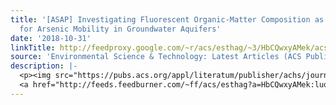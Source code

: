 ```yaml
---
title: '[ASAP] Investigating Fluorescent Organic-Matter Composition as a Key Predictor
  for Arsenic Mobility in Groundwater Aquifers'
date: '2018-10-31'
linkTitle: http://feedproxy.google.com/~r/acs/esthag/~3/HbCQwxyAMek/acs.est.8b04070
source: 'Environmental Science & Technology: Latest Articles (ACS Publications)'
description: |-
  <p><img src="https://pubs.acs.org/appl/literatum/publisher/achs/journals/content/esthag/0/esthag.ahead-of-print/acs.est.8b04070/20181031/images/medium/es-2018-04070b_0004.gif" alt="TOC Graphic"/></p><div><cite>Environmental Science & Technology</cite></div><div>DOI: 10.1021/acs.est.8b04070</div><div class="feedflare">
  <a href="http://feeds.feedburner.com/~ff/acs/esthag?a=HbCQwxyAMek:luqV38xo0ZE:yIl2AUoC8zA"><img src="http://feeds.feedburner.com/~ff/acs/esthag?d=yIl2AUoC8zA" border="0"></img></a>
---
```

